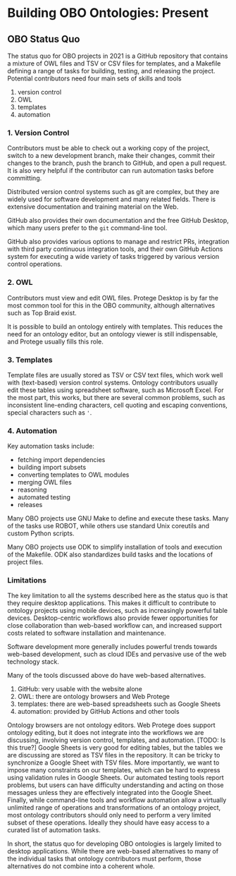 # Building OBO Ontologies: Present

## OBO Status Quo

The status quo for OBO projects in 2021 is
a GitHub repository
that contains a mixture of OWL files
and TSV or CSV files for templates,
and a Makefile defining a range of tasks
for building, testing, and releasing the project.
Potential contributors need four main sets of skills and tools

1. version control
2. OWL
3. templates
4. automation

### 1. Version Control

Contributors must be able to check out a working copy of the project,
switch to a new development branch,
make their changes,
commit their changes to the branch,
push the branch to GitHub,
and open a pull request.
It is also very helpful if the contributor can run automation tasks
before committing.

Distributed version control systems such as git are complex,
but they are widely used for software development
and many related fields.
There is extensive documentation and training material on the Web.

GitHub also provides their own documentation
and the free GitHub Desktop,
which many users prefer to the `git` command-line tool.

GitHub also provides various options to manage and restrict PRs,
integration with third party continuous integration tools,
and their own GitHub Actions system
for executing a wide variety of tasks
triggered by various version control operations.

### 2. OWL

Contributors must view and edit OWL files.
Protege Desktop is by far the most common tool for this in the OBO community,
although alternatives such as Top Braid exist.

It is possible to build an ontology entirely with templates.
This reduces the need for an ontology editor,
but an ontology viewer is still indispensable,
and Protege usually fills this role.


### 3. Templates

Template files are usually stored as TSV or CSV text files,
which work well with (text-based) version control systems.
Ontology contributors usually edit these tables using spreadsheet software,
such as Microsoft Excel.
For the most part, this works,
but there are several common problems,
such as inconsistent line-ending characters,
cell quoting and escaping conventions,
special characters such as `'`.

### 4. Automation

Key automation tasks include:

- fetching import dependencies
- building import subsets
- converting templates to OWL modules
- merging OWL files
- reasoning
- automated testing
- releases

Many OBO projects use GNU Make to define and execute these tasks.
Many of the tasks use ROBOT,
while others use standard Unix coreutils
and custom Python scripts.

Many OBO projects use ODK to simplify installation of tools
and execution of the Makefile.
ODK also standardizes build tasks
and the locations of project files.

### Limitations

The key limitation to all the systems described here as the status quo
is that they require desktop applications.
This makes it difficult to contribute to ontology projects
using mobile devices, such as increasingly powerful table devices.
Desktop-centric workflows also provide fewer opportunities
for close collaboration than web-based workflow can,
and increased support costs related to software installation and maintenance.

Software development more generally includes powerful trends
towards web-based development,
such as cloud IDEs and pervasive use of the web technology stack.

Many of the tools discussed above do have web-based alternatives.

1. GitHub: very usable with the website alone
2. OWL: there are ontology browsers and Web Protege
3. templates: there are web-based spreadsheets such as Google Sheets
4. automation: provided by GitHub Actions and other tools

Ontology browsers are not ontology editors.
Web Protege does support ontology editing,
but it does not integrate into the workflows we are discussing,
involving version control, templates, and automation.
[TODO: Is this true?]
Google Sheets is very good for editing tables,
but the tables we are discussing are stored as TSV files
in the repository.
It can be tricky to synchronize a Google Sheet with TSV files.
More importantly, we want to impose many constraints on our templates,
which can be hard to express using validation rules in Google Sheets.
Our automated testing tools report problems,
but users can have difficulty understanding and acting on those messages
unless they are effectively integrated into the Google Sheet.
Finally, while command-line tools and workflow automation
allow a virtually unlimited range
of operations and transformations of an ontology project,
most ontology contributors should only need to perform
a very limited subset of these operations.
Ideally they should have easy access to a curated list of automation tasks.

In short, the status quo for developing OBO ontologies
is largely limited to desktop applications.
While there are web-based alternatives
to many of the individual tasks that ontology contributors must perform,
those alternatives do not combine into a coherent whole.


